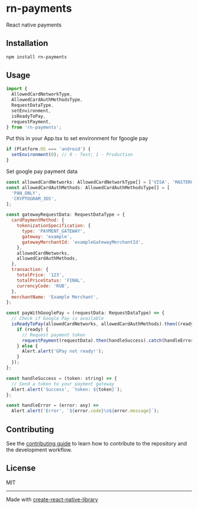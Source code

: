 # rn-payments

React native payments

## Installation

```sh
npm install rn-payments
```

## Usage

```js
import {
  AllowedCardNetworkType,
  AllowedCardAuthMethodsType,
  RequestDataType,
  setEnvironment,
  isReadyToPay,
  requestPayment,
} from 'rn-payments';

```

Put this in your App.tsx to set environment for fgoogle pay

```js
if (Platform.OS === 'android') {
  setEnvironment(0); // 0 - Test; 1 - Production
}
```

Set google pay payment data
```js
const allowedCardNetworks: AllowedCardNetworkType[] = ['VISA', 'MASTERCARD'];
const allowedCardAuthMethods: AllowedCardAuthMethodsType[] = [
  'PAN_ONLY',
  'CRYPTOGRAM_3DS',
];

const gatewayRequestData: RequestDataType = {
  cardPaymentMethod: {
    tokenizationSpecification: {
      type: 'PAYMENT_GATEWAY',
      gateway: 'example',
      gatewayMerchantId: 'exampleGatewayMerchantId',
    },
    allowedCardNetworks,
    allowedCardAuthMethods,
  },
  transaction: {
    totalPrice: '123',
    totalPriceStatus: 'FINAL',
    currencyCode: 'RUB',
  },
  merchantName: 'Example Merchant',
};

const payWithGooglePay = (requestData: RequestDataType) => {
  // Check if Google Pay is available
  isReadyToPay(allowedCardNetworks, allowedCardAuthMethods).then((ready) => {
    if (ready) {
      // Request payment token
      requestPayment(requestData).then(handleSuccess).catch(handleError);
    } else {
      Alert.alert('GPay not ready!');
    }
  });
};

const handleSuccess = (token: string) => {
  // Send a token to your payment gateway
  Alert.alert('Success', `token: ${token}`);
};

const handleError = (error: any) =>
  Alert.alert('Error', `${error.code}\n${error.message}`);

```

## Contributing

See the [contributing guide](CONTRIBUTING.md) to learn how to contribute to the repository and the development workflow.

## License

MIT

---

Made with [create-react-native-library](https://github.com/callstack/react-native-builder-bob)
